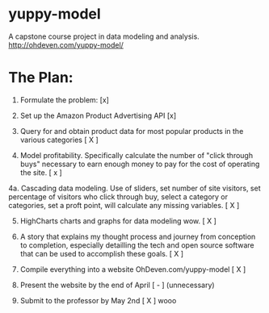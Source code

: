yuppy-model
===========

A capstone course project in data modeling and analysis.
http://ohdeven.com/yuppy-model/

The Plan: 
==========

1. Formulate the problem: [x]

2. Set up the Amazon Product Advertising API [x]

3. Query for and obtain product data for most popular products in the various categories [ X ]

4. Model profitability. Specifically calculate the number of "click through buys" necessary to earn enough money to pay for the cost of operating the site.  [ x ]

4a. Cascading data modeling. Use of sliders, set number of site visitors, set percentage of visitors who click through buy, select a category or categories, set a proft point, will calculate any missing variables. [ X ]

5. HighCharts charts and graphs for data modeling wow. [ X ]

6. A story that explains my thought process and journey from conception to completion, especially detailling the tech and open source software that can be used to accomplish these goals. [ X ]

7. Compile everything into a website OhDeven.com/yuppy-model [ X ]

8. Present the website by the end of April [ - ] (unnecessary)

9. Submit to the professor by May 2nd [ X ] wooo
